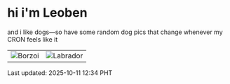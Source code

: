 # hi i'm Leoben

and i like dogs—so have some random dog pics that change whenever my CRON feels like it

|  |  |
|--------|----------|
| ![Borzoi](https://random-dog-vercel.vercel.app/api/random-borzoi?v=1760157241) | ![Labrador](https://random-dog-vercel.vercel.app/api/random-labrador?v=1760157241) |

Last updated: 2025-10-11 12:34 PHT
